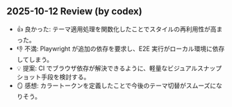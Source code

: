 ## 2025-10-12 Review (by codex)
- 👍 良かった: テーマ適用処理を関数化したことでスタイルの再利用性が高まった。
- 👎 不満: Playwright が追加の依存を要求し、E2E 実行がローカル環境に依存してしまう。
- 💡 提案: CI でブラウザ依存が解決できるように、軽量なビジュアルスナップショット手段を検討する。
- 🪞 感想: カラートークンを定義したことで今後のテーマ切替がスムーズになりそう。
